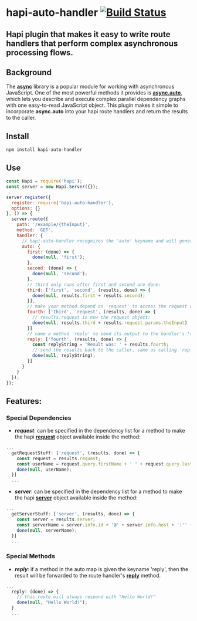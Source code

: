 # hapi-auto-handler [![Build Status](https://travis-ci.org/firstandthird/hapi-auto-handler.svg?branch=master)](https://travis-ci.org/firstandthird/hapi-auto-handler)

## Hapi plugin that makes it easy to write route handlers that perform complex asynchronous processing flows.

## Background
The __[async](http://caolan.github.io/async/index.html)__ library is a popular module for working with asynchronous JavaScript. One of the most powerful methods it provides is __[async.auto](http://caolan.github.io/async/docs.html#auto)__, which lets you describe and execute complex parallel dependency graphs with one easy-to-read JavaScript object. This plugin makes it simple to incorporate __async.auto__ into your hapi route handlers and return the results to the caller.


## Install

```
npm install hapi-auto-handler
```

## Use


```js
const Hapi = require('hapi');
const server = new Hapi.Server({});

server.register({
  register: require('hapi-auto-handler'),
  options: {}
}, () => {
  server.route({
    path: '/example/{theInput}',
    method: 'GET',
    handler: {
      // hapi-auto-handler recognizes the 'auto' keyname and will generate the route handler for you:
      auto: {
        first: (done) => {
          done(null, 'first');
        },
        second: (done) => {
          done(null, 'second');
        },
        // third only runs after first and second are done:
        third: ['first', 'second', (results, done) => {
          done(null, results.first + results.second);
        }],
        // make your method depend on 'request' to access the request object:
        fourth: ['third', 'request', (results, done) => {
          // results.request is now the request object:
          done(null, results.third + results.request.params.theInput)
        }]
        // name a method 'reply' to send its output to the handler's 'reply' method:
        reply: ['fourth', (results, done) => {
          const replyString = 'Result was: ' + results.fourth;
          // send the results back to the caller, same as calling 'reply(replyString)':
          done(null, replyString);
        }]
      }
    }
  });
});
```
## Features:

### Special Dependencies
- ***request***: can be specified in the dependency list for a method to make the hapi __[request](http://hapijs.com/api#requests)__ object available inside the method:
```js
...
  getRequestStuff: ['request', (results, done) => {
    const request = results.request;
    const userName = request.query.firstName + ' ' + request.query.lastName;
    done(null, userName);
  }]
  ...
```
- ***server***: can be specified in the dependency list for a method to make the hapi __[server](http://hapijs.com/api#server)__ object available inside the method:
```js
...
  getServerStuff: ['server', (results, done) => {
    const server = results.server;
    const serverName = server.info.id + '@' + server.info.host + ':'' + server.info.port'
    done(null, serverName);
  }]
  ...
```

### Special Methods
- ***reply***: if a method in the auto map is given the keyname 'reply', then the result will be forwarded to the route handler's __[reply](http://hapijs.com/api#replyerr-result)__ method.
```js
...
  reply: (done) => {
    // this route will always respond with "Hello World!"
    done(null, "Hello World!");
  }
  ...
```
